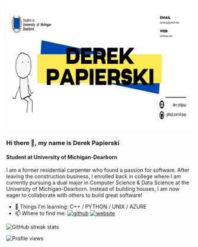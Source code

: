 <!--
**d-pap/d-pap** is a ✨ _special_ ✨ repository because its `README.md` (this file) appears on your GitHub profile.

Here are some ideas to get you started:

- 🔭 I’m currently working on ...
- 🌱 I’m currently learning ...
- 👯 I’m looking to collaborate on ...
- 🤔 I’m looking for help with ...
- 💬 Ask me about ...
- 📫 How to reach me: ...
- 😄 Pronouns: ...
- ⚡ Fun fact: ...
-->
<p align="center">
  <img width="1235" height="338" src="https://github.com/d-pap/d-pap/blob/main/umich-github-readme-header.png">
</p>

### Hi there 👋, my name is Derek Papierski
#### Student at University of Michigan-Dearborn



I am a former residential carpenter who found a passion for software. After leaving the construction business, I enrolled back in college where I am currently pursuing a dual major in Computer Science & Data Science at the University of Michigan-Dearborn. Instead of building houses, I am now eager to collaborate with others to build great software!


- 🌱 Things I'm learning: C++ / PYTHON / UNIX / AZURE
- 📫 Where to find me:
[<img src='https://cdn.jsdelivr.net/npm/simple-icons@3.0.1/icons/github.svg' alt='github' height='40'>](https://github.com/d-pap)  [<img src='https://cdn.jsdelivr.net/npm/simple-icons@3.0.1/icons/icloud.svg' alt='website' height='40'>](https://www.derekpap.com)  

![GitHub streak stats](https://github-readme-streak-stats.herokuapp.com/?user=d-pap)  

![Profile views](https://gpvc.arturio.dev/d-pap)  
